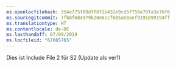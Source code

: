 ```yaml
---
ms.openlocfilehash: 354e775f88dff8f2b432e9cd5f756e70fa3e76f6
ms.sourcegitcommit: 7fb8f684979b20e6ccf685a58aef9191899194ff
ms.translationtype: HT
ms.contentlocale: de-DE
ms.lasthandoff: 07/09/2019
ms.locfileid: "67665765"
---
```

Dies ist Include File 2 für S2 (Update als ver1)
